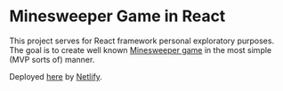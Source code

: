 # Minesweeper Game in React

This project serves for React framework personal exploratory purposes. The goal is to create well known [Minesweeper game](https://minesweeper.online/) in the most simple (MVP sorts of) manner.

Deployed [here](https://silly-jang-cddb89.netlify.app/) by [Netlify](https://www.netlify.com/).
